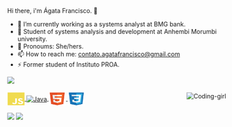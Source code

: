 Hi there, i'm Ágata Francisco. 👋

- 🔭 I’m currently working as a systems analyst at BMG bank.
- 🌱 Student of systems analysis and development at Anhembi Morumbi university.
- 🤔 Pronoums: She/hers.
- 📫 How to reach me: contato.agatafrancisco@gmail.com
- ⚡ Former student of Instituto PROA.

<div>
  <a href="https://github.com/Francisco-agata">
  <img height="180em" src="https://github-readme-stats.vercel.app/api?username=Francisco-agata&show_icons=true&theme=dracula&include_all_commits=true&count_private=true"/>
</div>
  <div style="display: inline_block"><br>
  <img align="center" alt="Js" height="30" width="40" src="https://raw.githubusercontent.com/devicons/devicon/master/icons/javascript/javascript-plain.svg">
  <img align="center" alt="Java" height="30" width="40" src="https://img.shields.io/badge/Java-ED8B00?style=for-the-badge&logo=java&logoColor=white">
  <img align="center" alt="HTML" height="30" width="40" src="https://raw.githubusercontent.com/devicons/devicon/master/icons/html5/html5-original.svg">
  <img align="center" alt="CSS" height="30" width="40" src="https://raw.githubusercontent.com/devicons/devicon/master/icons/css3/css3-original.svg">
  <img height="100em" align="right" alt="Coding-girl" src="http://clubedosgeeks.com.br/wp-content/uploads/2016/01/dormrm.gif">
  </div>
    <br>
  <div>
  <a href = "mailto:contato.agatafrancisco@gmail.com"><img src="https://img.shields.io/badge/-Gmail-%23333?style=for-the-badge&logo=gmail&logoColor=white" target="_blank"></a>
  <a href="https://www.linkedin.com/in/agata-francisco/" target="_blank"><img src="https://img.shields.io/badge/-LinkedIn-%230077B5?style=for-the-badge&logo=linkedin&logoColor=white" target="_blank"></a> 
  </div>
